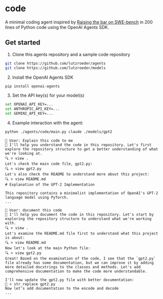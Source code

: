 
# code

A minimal coding agent inspired by [Raising the bar on SWE-bench](https://www.anthropic.com/engineering/swe-bench-sonnet) in 200 lines of Python code using the OpenAI Agents SDK.

## Get started

1. Clone this agents repository and a sample code repository
```bash
git clone https://github.com/lutzroeder/agents
git clone https://github.com/lutzroeder/models
```
2. Install the OpenAI Agents SDK
```bash
pip install openai-agents
```
3. Set the API key(s) for your model(s)
```bash
set OPENAI_API_KEY=...
set ANTHROPIC_API_KEY=...
set GEMINI_API_KEY=...
```
4. Example interaction with the agent:
```bash
python ./agents/code/main.py claude ./models/gpt2
```
```
👤 User: Explain this code to me
🤖 I'll help you understand the code in this repository. Let's first explore the repository structure to get a better understanding of what we're looking at.
🔍 > view .
Let's check the main code file, gpt2.py:
🔍 > view gpt2.py
Let's also check the README to understand more about this project:
🔍 > view README.md
# Explanation of the GPT-2 Implementation

This repository contains a minimalist implementation of OpenAI's GPT-2 language model using PyTorch.
...
```
```
👤 User: document this code
🤖 I'll help you document the code in this repository. Let's start by exploring the repository structure to understand what we're working with.
🔍 > view .
Let's examine the README.md file first to understand what this project is about:
🔍 > view README.md
Now let's look at the main Python file:
🔍 > view gpt2.py
Great! Based on the examination of the code, I see that the `gpt2.py` file already has some documentation, but we can improve it by adding more detailed docstrings to the classes and methods. Let's add comprehensive documentation to make the code more understandable.

I'll now update the gpt2.py file with better documentation:
📝 > str_replace gpt2.py
Now let's add documentation to the encode and decode
...
```